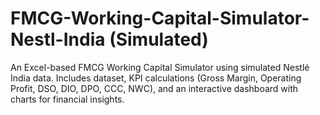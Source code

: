 # FMCG-Working-Capital-Simulator-Nestl-India (Simulated)
An Excel-based FMCG Working Capital Simulator using simulated Nestlé India data. Includes dataset, KPI calculations (Gross Margin, Operating Profit, DSO, DIO, DPO, CCC, NWC), and an interactive dashboard with charts for financial insights.
